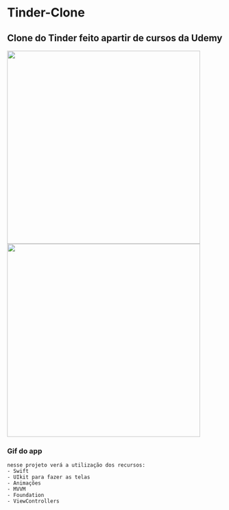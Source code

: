 # Tinder-Clone
## Clone do Tinder feito apartir de cursos da Udemy

<p align="left">
    <img windth="250"  height="450" src="Tinder/Assets.xcassets/ezgif.com-gif-maker.gif">
    <img windth="250" height="450"  src="https://user-images.githubusercontent.com/74945355/148248195-9436c2b3-7dd8-4dc8-b6de-6344a0418b2e.png">

### Gif do app 
    nesse projeto verá a utilização dos recursos:
    - Swift
    - UIkit para fazer as telas 
    - Animações 
    - MVVM 
    - Foundation
    - ViewControllers
